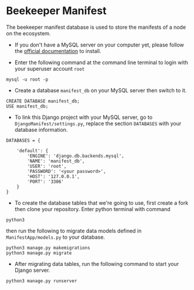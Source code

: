 # Beekeeper Manifest

The beekeeper manifest database is used to store the manifests of a node on the ecosystem.

* If you don't have a MySQL server on your computer yet, please follow the [official documentation](https://dev.mysql.com/doc/mysql-getting-started/en/#mysql-getting-started-installing) to install.

* Enter the following command at the command line terminal to login with your superuser account `root`

```
mysql -u root -p
```

* Create a database `manifest_db` on your MySQL server then switch to it.
```
CREATE DATABASE manifest_db;
USE manifest_db;
```
* To link this Django project with your MySQL server, go to `DjangoManifest/settings.py`, replace the section `DATABASES` with your database information.

```
DATABASES = {

    'default': {
        'ENGINE': 'django.db.backends.mysql',
        'NAME': 'manifest_db',
        'USER': 'root',
        'PASSWORD': '<your password>',
        'HOST': '127.0.0.1',
        'PORT': '3306'
    }
}
```

* To create the database tables that we're going to use, first create a fork then clone your repository. Enter python terminal with command

```
python3
```
then run the following to migrate data models defined in `ManifestApp/models.py` to your database.
```
python3 manage.py makemigrations
python3 manage.py migrate
```

* After migrating data tables, run the following command to start your Django server.
```
python3 manage.py runserver
```
